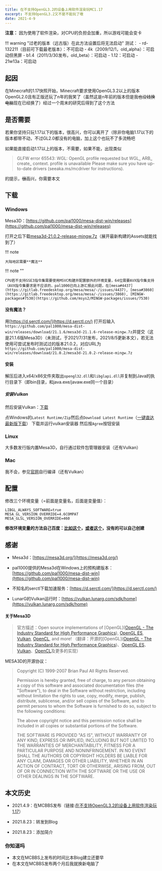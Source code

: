 ```yaml
---
title: 在不支持OpenGL3.2的设备上用软件渲染玩MC1.17
excerpt: 不支持OpenGL3.2又不是不能玩了嗷
date: 2021-4-9
---
```


**注意：**
因为使用了软件渲染，对CPU的负担会加重，所以游戏可能会变卡

!!! warning "过老的版本（远古版）在此方法设置后将无法启动"
    测试：
    - rd-132211（目前可下载最老版本）：不可启动
        - 4k（2009/12/1，old_alpha）：可启动但黑屏
        - b1.4（2011/3/30发布，old_beta）：可启动
        - 1.12：可启动
        - 21w13a：可启动

## 起因

在Minecraft的1.17快照开始，Minecraft要求使用OpenGL3.2以上的版本OpenGL2.0且有正版还玩了n年的我笑了（虽然这是n年前的版本但是我~~也没钱换电脑~~现在已经换了）经过一个周末的研究后得到了这个方法

## 是否需要

若果你坚持只玩1.17以下的版本，很高兴，你可以离开了（除非你电脑1.17以下的版本都带不动，不过GL2.0都没有的电脑，加上这个也玩不了多流畅吧

如果能直接启动1.17以上的版本，不需要，如果不能，出现类似

> GLFW error 65543: WGL: OpenGL profile requested but WGL_ ARB_ create_ context. profile is unavailable
> Please make sure you have up-to-date drivers (seeaka.ms/mcdriver for instructions).

的提示，~~很高兴~~，你需要本文

## 下载

### Windows

Mesa3D：[https://github.com/pal1000/mesa-dist-win/releases](https://github.com/pal1000/mesa-dist-win/releases)

打开之后下载[mesa3d-21.0.2-release-mingw.7z](https://github.com/pal1000/mesa-dist-win/releases/download/21.0.2/mesa3d-21.0.2-release-mingw.7z)（展开最新构建的Assets就能找到了）

!!! note

    大陆地区需要**魔法**

!!! note ""

    CPU若不支持SSE3指令集需要使用MSVC构建并配置额外的环境变量，64位需要AVX指令集支持（AVX指令集要求是不应该的，pal1000已向上游汇报此问题，在[mesa#4437](https://gitlab.freedesktop.org/mesa/mesa/-/issues/4437), [mesa#3860](https://gitlab.freedesktop.org/mesa/mesa/-/issues/3860), [MINGW-packages#7530](https://github.com/msys2/MINGW-packages/issues/7530)

#### 没有魔法？

用[https://d.serctl.com/](https://d.serctl.cn/)
打开后输入`https://github.com/pal1000/mesa-dist-win/releases/download/21.1.6/mesa3d-21.1.6-release-mingw.7z`并提交（这是21.1.6版Mesa3D）（未测试，于2021/7/31发布，2021/8/5更新本文），若无法使用可尝试发布时测试过的版本21.0.2，对应URL为`https://github.com/pal1000/mesa-dist-win/releases/download/21.0.2/mesa3d-21.0.2-release-mingw.7z`

#### 安装

解压后进入x64/x86文件夹取出`opengl32.dll`和`libglapi.dll`并复制到Java的执行目录下（即bin目录，和java.exe/javaw.exe同一个目录）

##### 安装Vulkan

然后安装Vulkan：[下载](https://vulkan.lunarg.com/sdk/home)

点Windows的`Latest Runtime/Zip`然后点`Download Latest Runtime`（[一键直达最新版下载](https://sdk.lunarg.com/sdk/download/latest/windows/vulkan-runtime.exe)）
下载并运行vulkan安装器
然后按`Agree`按钮安装

### Linux

大多数发行版内置Mesa3D，自行通过软件包管理器安装（还有Vulkan）

### Mac

我不会，参见[官网](https://docs.mesa3d.org/download.html)自行编译（还有Vulkan）

## 配置

修改三个环境变量（=前面是变量名，后面是变量值）：

```properties
LIBGL_ALWAYS_SOFTWARE=true
MESA_GL_VERSION_OVERRIDE=4.6COMPAT
MESA_GLSL_VERSION_OVERRIDE=460
```

**修改环境变量的方法自己百度：[比如这个](https://jingyan.baidu.com/article/00a07f3876cd0582d128dc55.html)，[或者这个](http://www.xitongcheng.com/jiaocheng/win10_article_30595.html)，没有的可以自己创建**

## 感谢

- Mesa3d：[https://mesa3d.org/](https://mesa3d.org/)
- pal1000提供的Mesa3d在Windows上的预构建版本：[https://github.com/pal1000/mesa-dist-win](https://github.com/pal1000/mesa-dist-win)

- 不知名的serctl下载加速服务：[https://d.serctl.com/](https://d.serctl.com/)
- LunarG的Vulkan运行时：[https://vulkan.lunarg.com/sdk/home](https://vulkan.lunarg.com/sdk/home)

#### 关于Mesa3D

>  官方描述：Open source implementations of [OpenGL]([OpenGL - The Industry Standard for High Performance Graphics](https://www.opengl.org/)), [OpenGL ES](https://www.khronos.org/opengles/), [Vulkan](https://www.khronos.org/vulkan/), [OpenCL](https://www.khronos.org/opencl/), and more!
> （翻译：开源的[OpenGL]([OpenGL - The Industry Standard for High Performance Graphics](https://www.opengl.org/))、[OpenGL ES](https://www.khronos.org/opengles/)、[Vulkan](https://www.khronos.org/vulkan/)、[OpenCL](https://www.khronos.org/opencl/)及更多的实现）

MESA3D的开源协议：

> Copyright (C) 1999-2007 Brian Paul  All Rights Reserved.
>
> Permission is hereby granted, free of charge, to any person obtaining a
> copy of this software and associated documentation files (the "Software"),
> to deal in the Software without restriction, including without limitation
> the rights to use, copy, modify, merge, publish, distribute, sublicense,
> and/or sell copies of the Software, and to permit persons to whom the
> Software is furnished to do so, subject to the following conditions:
>
> The above copyright notice and this permission notice shall be included
> in all copies or substantial portions of the Software.
>
> THE SOFTWARE IS PROVIDED "AS IS", WITHOUT WARRANTY OF ANY KIND, EXPRESS
> OR IMPLIED, INCLUDING BUT NOT LIMITED TO THE WARRANTIES OF MERCHANTABILITY,
> FITNESS FOR A PARTICULAR PURPOSE AND NONINFRINGEMENT. IN NO EVENT SHALL
> THE AUTHORS OR COPYRIGHT HOLDERS BE LIABLE FOR ANY CLAIM, DAMAGES OR OTHER
> LIABILITY, WHETHER IN AN ACTION OF CONTRACT, TORT OR OTHERWISE, ARISING FROM,
> OUT OF OR IN CONNECTION WITH THE SOFTWARE OR THE USE OR OTHER DEALINGS IN THE
> SOFTWARE.

## 本文历史

- 2021.4.9：在MCBBS发布（链接:[在不支持OpenGL3.2的设备上用软件渲染玩1.17](https://www.mcbbs.net/thread-1189935-1-1.html)）

- 2021.8.23：转发到Blog

- 2021.8.23：添加简介

### 你知道吗

- 本文在MCBBS上发布的时间比本Blog建立还要早
- 在本文在MCBBS发布两个月后我就换新电脑了